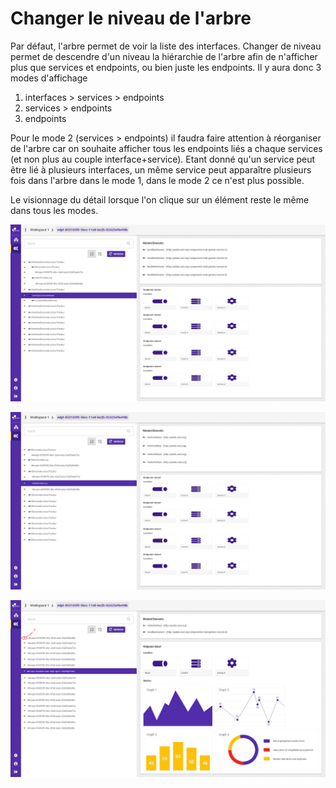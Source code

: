 # Changer le niveau de l'arbre

Par défaut, l'arbre permet de voir la liste des interfaces. Changer de niveau permet de descendre d'un niveau la hiérarchie de l'arbre afin de n'afficher plus que services et endpoints, ou bien juste les endpoints. Il y aura donc 3 modes d'affichage

1. interfaces &gt; services &gt; endpoints
2. services &gt; endpoints
3. endpoints

Pour le mode 2 \(services &gt; endpoints\) il faudra faire attention à réorganiser de l'arbre car on souhaite afficher tous les endpoints liés a chaque services \(et non plus au couple interface+service\). Etant donné qu'un service peut être lié à plusieurs interfaces, un même service peut apparaître plusieurs fois dans l'arbre dans le mode 1, dans le mode 2 ce n'est plus possible.

Le visionnage du détail lorsque l'on clique sur un élément reste le même dans tous les modes.

![Premier niveau, s&#xE9;lection Interface](../../.gitbook/assets/selectioninterface%20%282%29.png)

![Second niveau, s&#xE9;lection Services](../../.gitbook/assets/changelevel.png)

![Troisi&#xE8;me niveau, s&#xE9;lection endpoints](../../.gitbook/assets/changelevelendpoint.png)

